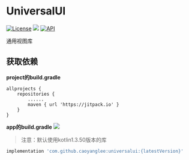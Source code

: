# UniversalUI
[![License](https://img.shields.io/badge/license-Apache%202-green.svg)](https://www.apache.org/licenses/LICENSE-2.0)
[![](https://jitpack.io/v/caoyanglee/universalui.svg)](https://jitpack.io/#caoyanglee/universalui)
[![API](https://img.shields.io/badge/API-21%2B-brightgreen.svg?style=flat)](https://android-arsenal.com/api?level=21)

通用视图库</br>

## 获取依赖

**project的build.gradle**

```
allprojects {
    repositories {
        ......        
        maven { url 'https://jitpack.io' }
    }
}
```
**app的build.gradle**
[![](https://jitpack.io/v/caoyanglee/universalui.svg)](https://jitpack.io/#caoyanglee/universalui)

> 注意：默认使用kotlin1.3.50版本的库

```gradle
implementation 'com.github.caoyanglee:universalui:{latestVersion}'
```
